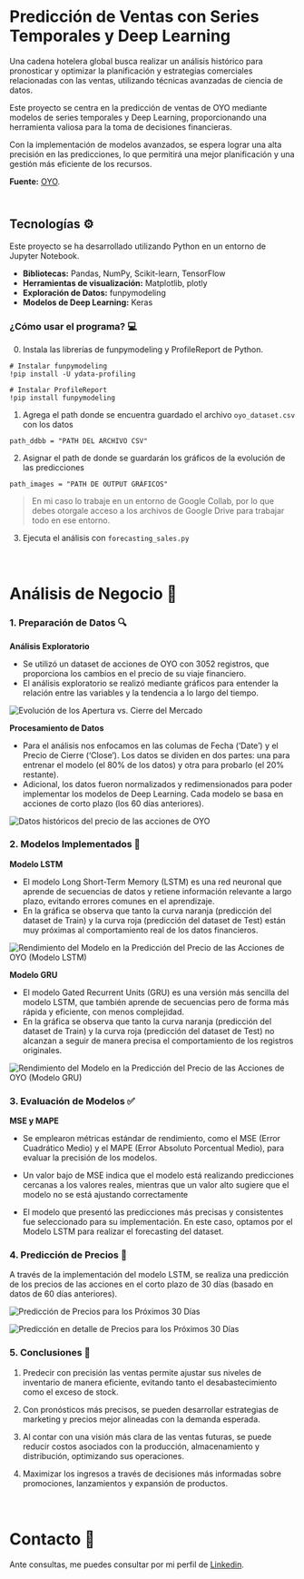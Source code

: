 # Predicción de Ventas con Series Temporales y Deep Learning
Una cadena hotelera global busca realizar un análisis histórico para pronosticar y optimizar la planificación y estrategias comerciales relacionadas con las ventas, utilizando técnicas avanzadas de ciencia de datos.

Este proyecto se centra en la predicción de ventas de OYO mediante modelos de series temporales y Deep Learning, proporcionando una herramienta valiosa para la toma de decisiones financieras.

Con la implementación de modelos avanzados, se espera lograr una alta precisión en las predicciones, lo que permitirá una mejor planificación y una gestión más eficiente de los recursos.

**Fuente:** [OYO](https://www.kaggle.com/datasets/mayankanand2701/oyo-stock-price-dataset/data).


## <br> Tecnologías ⚙️
Este proyecto se ha desarrollado utilizando Python en un entorno de Jupyter Notebook.
* **Bibliotecas:** Pandas, NumPy, Scikit-learn, TensorFlow
* **Herramientas de visualización:** Matplotlib, plotly
* **Exploración de Datos:** funpymodeling
* **Modelos de Deep Learning:** Keras 

### ¿Cómo usar el programa? 💻
0. Instala las librerías de funpymodeling y ProfileReport de Python.
```
# Instalar funpymodeling
!pip install -U ydata-profiling

# Instalar ProfileReport
!pip install funpymodeling
```
1. Agrega el path donde se encuentra guardado el archivo `oyo_dataset.csv` con los datos
```
path_ddbb = "PATH DEL ARCHIVO CSV"
```
2. Asignar el path de donde se guardarán los gráficos de la evolución de las predicciones

```
path_images = "PATH DE OUTPUT GRÁFICOS"
```
> En mi caso lo trabaje en un entorno de Google Collab, por lo que debes otorgale acceso a los archivos de Google Drive para trabajar todo en ese entorno.

3. Ejecuta el análisis con `forecasting_sales.py`

# <br> Análisis de Negocio 🌟

### 1. Preparación de Datos 🔍
**Análisis Exploratorio**
- Se utilizó un dataset de acciones de OYO con 3052 registros, que proporciona los cambios en el precio de su viaje financiero.
- El análisis exploratorio se realizó mediante gráficos para entender la relación entre las variables y la tendencia a lo largo del tiempo.

![Evolución de los Apertura vs. Cierre del Mercado](/images/fig_3.png)

**Procesamiento de Datos**
- Para el análisis nos enfocamos en las columas de Fecha (‘Date’) y el Precio de Cierre (‘Close’). Los datos se dividen en dos partes: una para entrenar el modelo (el 80% de los datos) y otra para probarlo (el 20% restante).
- Adicional, los datos fueron normalizados y redimensionados para poder implementar los modelos de Deep Learning. Cada modelo se basa en acciones de corto plazo (los 60 días anteriores).

![Datos históricos del precio de las acciones de OYO](/images/fig_1.png)

### 2. Modelos Implementados 🤖

**Modelo LSTM**
- El modelo Long Short-Term Memory (LSTM) es una red neuronal que aprende de secuencias de datos y retiene información relevante a largo plazo, evitando errores comunes en el aprendizaje.
- En la gráfica se observa que tanto la curva naranja (predicción del dataset de Train) y la curva roja (predicción del dataset de Test) están muy próximas al comportamiento real de los datos financieros.

![Rendimiento del Modelo en la Predicción del Precio de las Acciones de OYO (Modelo LSTM)](/images/fig_5.png)

**Modelo GRU**
- El modelo Gated Recurrent Units (GRU) es una versión más sencilla del modelo LSTM, que también aprende de secuencias pero de forma más rápida y eficiente, con menos complejidad.
- En la gráfica se observa que tanto la curva naranja (predicción del dataset de Train) y la curva roja (predicción del dataset de Test) no alcanzan a seguir de manera precisa el comportamiento de los registros originales.

![Rendimiento del Modelo en la Predicción del Precio de las Acciones de OYO (Modelo GRU)](/images/fig_7.png)

### 3. Evaluación de Modelos ✅
**MSE y MAPE**
- Se emplearon métricas estándar de rendimiento, como el MSE (Error Cuadrático Medio) y el MAPE (Error Absoluto Porcentual Medio), para evaluar la precisión de los modelos.

- Un valor bajo de MSE indica que el modelo está realizando predicciones cercanas a los valores reales, mientras que un valor alto sugiere que el modelo no se está ajustando correctamente
- El modelo que presentó las predicciones más precisas y consistentes fue seleccionado para su implementación. En este caso, optamos por el Modelo LSTM para realizar el forecasting del dataset.

### 4. Predicción de Precios 🎯
A través de la implementación del modelo LSTM, se realiza una predicción de los precios de las acciones en el corto plazo de 30 días (basado en datos de 60 días anteriores).

![Predicción de Precios para los Próximos 30 Días](/images/fig_8.png)

![Predicción en detalle de Precios para los Próximos 30 Días](/images/fig_9.png)


### 5. Conclusiones 🚀
1.  Predecir con precisión las ventas permite ajustar sus niveles de inventario de manera eficiente, evitando tanto el desabastecimiento como el exceso de stock.

2. Con pronósticos más precisos, se pueden desarrollar estrategias de marketing y precios mejor alineadas con la demanda esperada.

3. Al contar con una visión más clara de las ventas futuras, se puede reducir costos asociados con la producción, almacenamiento y distribución, optimizando sus operaciones.

4. Maximizar los ingresos a través de decisiones más informadas sobre promociones, lanzamientos y expansión de productos.

# <br> Contacto 🌟
Ante consultas, me puedes consultar por mi perfil de [Linkedin](https://www.linkedin.com/in/mario-bustillo/).
